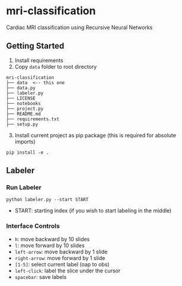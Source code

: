 # mri-classification
Cardiac MRI classification using Recursive Neural Networks

## Getting Started

1. Install requirements
2. Copy `data` folder to root directory

```
mri-classification
├── data  <-- this one
├── data.py
├── labeler.py
├── LICENSE
├── notebooks
├── project.py
├── README.md
├── requirements.txt
├── setup.py
```

3. Install current project as pip package (this is required for absolute imports)

```
pip install -e .
```

## Labeler

### Run Labeler

```
python labeler.py --start START
```

- START: starting index (if you wish to start labeling in the middle)

### Interface Controls

- `h`: move backward by 10 slides
- `l`: move forward by 10 slides
- `left-arrow`: move backward by 1 slide
- `right-arrow`: move forward by 1 slide
- `[1-5]`: select current label (oap to obs)
- `left-click`: label the slice under the cursor
- `spacebar`: save labels